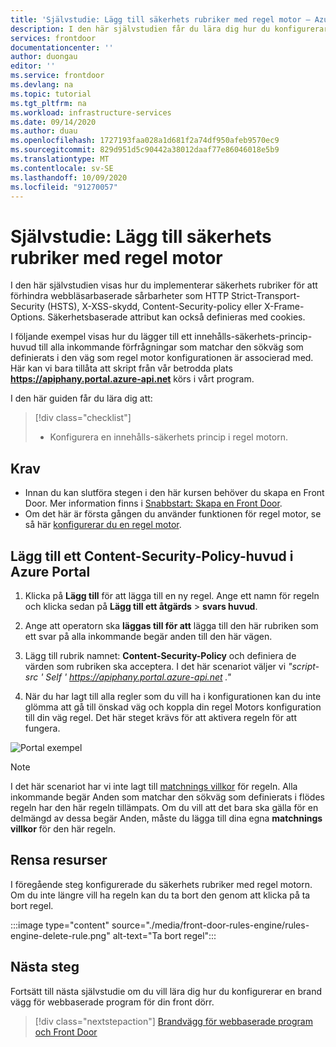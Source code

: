 ```yaml
---
title: 'Självstudie: Lägg till säkerhets rubriker med regel motor – Azure-front dörr'
description: I den här självstudien får du lära dig hur du konfigurerar ett säkerhets huvud via regel motorn på Azures front dörr
services: frontdoor
documentationcenter: ''
author: duongau
editor: ''
ms.service: frontdoor
ms.devlang: na
ms.topic: tutorial
ms.tgt_pltfrm: na
ms.workload: infrastructure-services
ms.date: 09/14/2020
ms.author: duau
ms.openlocfilehash: 1727193faa028a1d681f2a74df950afeb9570ec9
ms.sourcegitcommit: 829d951d5c90442a38012daaf77e86046018e5b9
ms.translationtype: MT
ms.contentlocale: sv-SE
ms.lasthandoff: 10/09/2020
ms.locfileid: "91270057"
---
```

# <a name="tutorial-add-security-headers-with-rules-engine"></a>Självstudie: Lägg till säkerhets rubriker med regel motor

I den här självstudien visas hur du implementerar säkerhets rubriker för att förhindra webbläsarbaserade sårbarheter som HTTP Strict-Transport-Security (HSTS), X-XSS-skydd, Content-Security-policy eller X-Frame-Options. Säkerhetsbaserade attribut kan också definieras med cookies.

I följande exempel visas hur du lägger till ett innehålls-säkerhets-princip-huvud till alla inkommande förfrågningar som matchar den sökväg som definierats i den väg som regel motor konfigurationen är associerad med. Här kan vi bara tillåta att skript från vår betrodda plats **https://apiphany.portal.azure-api.net** körs i vårt program.

I den här guiden får du lära dig att:
> [!div class="checklist"]
> - Konfigurera en innehålls-säkerhets princip i regel motorn.

## <a name="prerequisites"></a>Krav

* Innan du kan slutföra stegen i den här kursen behöver du skapa en Front Door. Mer information finns i [Snabbstart: Skapa en Front Door](quickstart-create-front-door.md).
* Om det här är första gången du använder funktionen för regel motor, se så här [konfigurerar du en regel motor](front-door-tutorial-rules-engine.md).

## <a name="add-a-content-security-policy-header-in-azure-portal"></a>Lägg till ett Content-Security-Policy-huvud i Azure Portal

1. Klicka på **Lägg till** för att lägga till en ny regel. Ange ett namn för regeln och klicka sedan på **Lägg till ett åtgärds**  >  **svars huvud**.

1. Ange att operatorn ska **läggas till för att** lägga till den här rubriken som ett svar på alla inkommande begär anden till den här vägen.

1. Lägg till rubrik namnet: **Content-Security-Policy** och definiera de värden som rubriken ska acceptera. I det här scenariot väljer vi *"script-src ' Self ' https://apiphany.portal.azure-api.net ."*

1. När du har lagt till alla regler som du vill ha i konfigurationen kan du inte glömma att gå till önskad väg och koppla din regel Motors konfiguration till din väg regel. Det här steget krävs för att aktivera regeln för att fungera. 

![Portal exempel](./media/front-door-rules-engine/rules-engine-security-header-example.png)

> [!NOTE]
> I det här scenariot har vi inte lagt till [matchnings villkor](front-door-rules-engine-match-conditions.md) för regeln. Alla inkommande begär Anden som matchar den sökväg som definierats i flödes regeln har den här regeln tillämpats. Om du vill att det bara ska gälla för en delmängd av dessa begär Anden, måste du lägga till dina egna **matchnings villkor** för den här regeln.

## <a name="clean-up-resources"></a>Rensa resurser

I föregående steg konfigurerade du säkerhets rubriker med regel motorn. Om du inte längre vill ha regeln kan du ta bort den genom att klicka på ta bort regel.

:::image type="content" source="./media/front-door-rules-engine/rules-engine-delete-rule.png" alt-text="Ta bort regel":::

## <a name="next-steps"></a>Nästa steg

Fortsätt till nästa självstudie om du vill lära dig hur du konfigurerar en brand vägg för webbaserade program för din front dörr.

> [!div class="nextstepaction"]
> [Brandvägg för webbaserade program och Front Door](front-door-waf.md)
